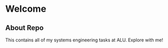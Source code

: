 # Welcome

## About Repo

This contains all of my systems engineering tasks at ALU.
Explore with me!
